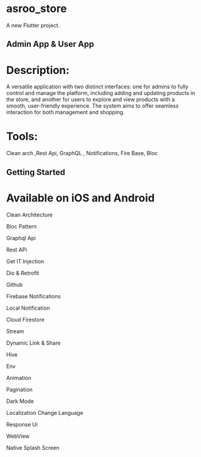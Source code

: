 # asroo_store

A new Flutter project.
## Admin App & User App
# Description:
A versatile application with two distinct interfaces: one for admins to fully control and
manage the platform, including adding and updating products in the store, and another for users to
explore and view products with a smooth, user-friendly experience. The system aims to offer seamless
interaction for both management and shopping.
# Tools:
Clean arch ,Rest Api, GraphQL , Notifications, Fire Base, Bloc

## Getting Started

# Available on iOS and Android
Clean Architecture

Bloc Pattern

Graphql Api

Rest APi

Get IT Injection

Dio & Retrofit

Github

Firebase Notifications

Local Notification

Cloud Firestore

Stream

Dynamic Link & Share

Hive

Env

Animation

Pagination

Dark Mode

Localization Change Language

Response Ui

WebView

Native Splash Screen


